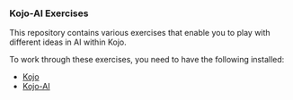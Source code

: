### Kojo-AI Exercises

This repository contains various exercises that enable you to play with different ideas in AI within Kojo.

To work through these exercises, you need to have the following installed:
* [Kojo](https://www.kogics.net/kojo-download)
* [Kojo-AI](https://github.com/litan/kojo-ai-2)
